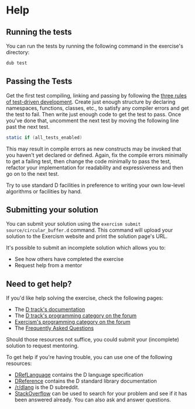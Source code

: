 # Help

## Running the tests

You can run the tests by running the following command in the exercise's directory:

```bash
dub test
```

## Passing the Tests

Get the first test compiling, linking and passing by following the [three
rules of test-driven development](http://butunclebob.com/ArticleS.UncleBob.TheThreeRulesOfTdd).
Create just enough structure by declaring namespaces, functions, classes,
etc., to satisfy any compiler errors and get the test to fail. Then write
just enough code to get the test to pass. Once you've done that,
uncomment the next test by moving the following line past the next test.

```D
static if (all_tests_enabled)
```

This may result in compile errors as new constructs may be invoked that
you haven't yet declared or defined. Again, fix the compile errors minimally
to get a failing test, then change the code minimally to pass the test,
refactor your implementation for readability and expressiveness and then
go on to the next test.

Try to use standard D facilities in preference to writing your own
low-level algorithms or facilities by hand.

## Submitting your solution

You can submit your solution using the `exercism submit source/circular_buffer.d` command.
This command will upload your solution to the Exercism website and print the solution page's URL.

It's possible to submit an incomplete solution which allows you to:

- See how others have completed the exercise
- Request help from a mentor

## Need to get help?

If you'd like help solving the exercise, check the following pages:

- The [D track's documentation](https://exercism.org/docs/tracks/d)
- The [D track's programming category on the forum](https://forum.exercism.org/c/programming/d)
- [Exercism's programming category on the forum](https://forum.exercism.org/c/programming/5)
- The [Frequently Asked Questions](https://exercism.org/docs/using/faqs)

Should those resources not suffice, you could submit your (incomplete) solution to request mentoring.

To get help if you're having trouble, you can use one of the following resources:

- [DRefLanguage](https://dlang.org/spec/spec.html) contains the D language specification
- [DReference](https://dlang.org/phobos/index.html) contains the D standard library documentation
- [/r/dlang](https://www.reddit.com/r/dlang) is the D subreddit.
- [StackOverflow](http://stackoverflow.com/questions/tagged/d) can be used to search for your problem and see if it has been answered already. You can also ask and answer questions.